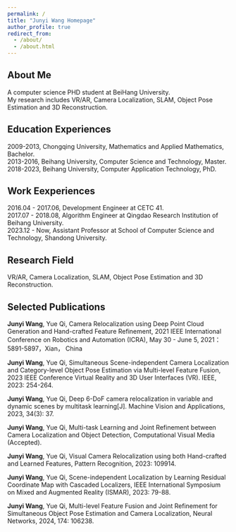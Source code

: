 ```yaml
---
permalink: /
title: "Junyi Wang Homepage"
author_profile: true
redirect_from: 
  - /about/
  - /about.html
---
```


## About Me
A computer science PHD student at BeiHang University.  
My research includes VR/AR, Camera Localization, SLAM, Object Pose Estimation and 3D Reconstruction.  

## Education Experiences
2009-2013, Chongqing University, Mathematics and Applied Mathematics, Bachelor.  
2013-2016, Beihang University,   Computer Science and Technology, Master.  
2018-2023, Beihang University,   Computer Application Technology, PhD.  

## Work Eexperiences
2016.04 - 2017.06, Development Engineer at CETC 41.  
2017.07 - 2018.08, Algorithm Engineer at Qingdao Research Institution of Beihang University.  
2023.12 - Now,     Assistant Professor at School of Computer Science and Technology, Shandong University.  

## Research Field
VR/AR, Camera Localization, SLAM, Object Pose Estimation and 3D Reconstruction.  

## Selected Publications
**Junyi Wang**, Yue Qi, Camera Relocalization using Deep Point Cloud Generation and Hand-crafted Feature Refinement, 2021 IEEE International Conference on Robotics and Automation (ICRA), May 30 - June 5, 2021：5891-5897，Xian， China

**Junyi Wang**, Yue Qi, Simultaneous Scene-independent Camera Localization and Category-level Object Pose Estimation via Multi-level Feature Fusion, 2023 IEEE Conference Virtual Reality and 3D User Interfaces (VR). IEEE, 2023: 254-264.

**Junyi Wang**, Yue Qi, Deep 6-DoF camera relocalization in variable and dynamic scenes by multitask learning[J]. Machine Vision and Applications, 2023, 34(3): 37.

**Junyi Wang**, Yue Qi, Multi-task Learning and Joint Refinement between Camera Localization and Object Detection, Computational Visual Media (Accepted).

**Junyi Wang**, Yue Qi, Visual Camera Relocalization using both Hand-crafted and Learned Features, Pattern Recognition, 2023: 109914.

**Junyi Wang**, Yue Qi, Scene-independent Localization by Learning Residual Coordinate Map with Cascaded Localizers, IEEE International Symposium on Mixed and Augmented Reality (ISMAR), 2023: 79-88.

**Junyi Wang**, Yue Qi, Multi-level Feature Fusion and Joint Refinement for Simultaneous Object Pose Estimation and Camera Localization, Neural Networks, 2024, 174: 106238.
